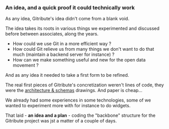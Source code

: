 ### An idea, and a quick proof it could technically work

As any idea, Gitribute's idea didn't come from a blank void.

The idea takes its roots in various things we experimented and discussed before between associates, along the years. 

- How could we use Git in a more efficient way ?
- How could Git relieve us from many things we don't want to do that much (maintain a backend server for instance) ?
- How can we make something useful and new for the open data movement ?

And as any idea it needed to take a first form to be refined.

The real first pieces of Gitribute's concretization weren't lines of code, they were the [architecture & schemas](/architecture) drawings. And paper is cheap...

We already had some experiences in some technologies, some of we wanted to experiment more with for instance to do widgets.

That laid - **an idea and a plan** - coding the "backbone" structure for the Gitribute project was jst a matter of a couple of days.
